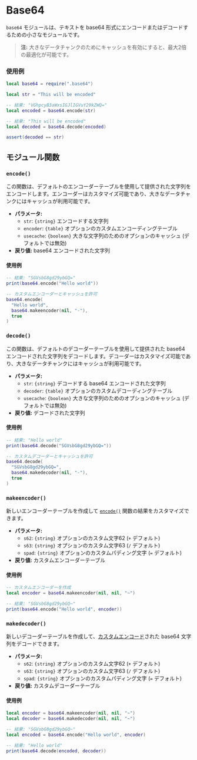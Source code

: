 # Base64

`base64` モジュールは、テキストを base64 形式にエンコードまたはデコードするための小さなモジュールです。

> **注:** 大きなデータチャンクのためにキャッシュを有効にすると、最大2倍の最適化が可能です。

### 使用例

```lua
local base64 = require(".base64")

local str = "This will be encoded"

-- 結果: "VGhpcyB3aWxsIGJlIGVuY29kZWQ="
local encoded = base64.encode(str)

-- 結果: "This will be encoded"
local decoded = base64.decode(encoded)

assert(decoded == str)
```

## モジュール関数

### `encode()`

この関数は、デフォルトのエンコーダーテーブルを使用して提供された文字列をエンコードします。エンコーダーはカスタマイズ可能であり、大きなデータチャンクにはキャッシュが利用可能です。

- **パラメータ:**
  - `str`: `{string}` エンコードする文字列
  - `encoder`: `{table}` オプションのカスタムエンコーディングテーブル
  - `usecache`: `{boolean}` 大きな文字列のためのオプションのキャッシュ (デフォルトでは無効)
- **戻り値:** base64 エンコードされた文字列

#### 使用例

```lua
-- 結果: "SGVsbG8gd29ybGQ="
print(base64.encode("Hello world"))

-- カスタムエンコーダーとキャッシュを許可
base64.encode(
  "Hello world",
  base64.makeencoder(nil, "-"),
  true
)
```

### `decode()`

この関数は、デフォルトのデコーダーテーブルを使用して提供された base64 エンコードされた文字列をデコードします。デコーダーはカスタマイズ可能であり、大きなデータチャンクにはキャッシュが利用可能です。

- **パラメータ:**
  - `str`: `{string}` デコードする base64 エンコードされた文字列
  - `decoder`: `{table}` オプションのカスタムデコーディングテーブル
  - `usecache`: `{boolean}` 大きな文字列のためのオプションのキャッシュ (デフォルトでは無効)
- **戻り値:** デコードされた文字列

#### 使用例

```lua
-- 結果: "Hello world"
print(base64.decode("SGVsbG8gd29ybGQ="))

-- カスタムデコーダーとキャッシュを許可
base64.decode(
  "SGVsbG8gd29ybGQ=",
  base64.makedecoder(nil, "-"),
  true
)
```

### `makeencoder()`

新しいエンコーダーテーブルを作成して [`encode()`](#encode) 関数の結果をカスタマイズできます。

- **パラメータ:**
  - `s62`: `{string}` オプションのカスタム文字62 (`+` デフォルト)
  - `s63`: `{string}` オプションのカスタム文字63 (`/` デフォルト)
  - `spad`: `{string}` オプションのカスタムパディング文字 (`=` デフォルト)
- **戻り値:** カスタムエンコーダーテーブル

#### 使用例

```lua
-- カスタムエンコーダーを作成
local encoder = base64.makeencoder(nil, nil, "~")

-- 結果: "SGVsbG8gd29ybGQ~"
print(base64.encode("Hello world", encoder))
```

### `makedecoder()`

新しいデコーダーテーブルを作成して、[カスタムエンコード](#makeencoder)された base64 文字列をデコードできます。

- **パラメータ:**
  - `s62`: `{string}` オプションのカスタム文字62 (`+` デフォルト)
  - `s63`: `{string}` オプションのカスタム文字63 (`/` デフォルト)
  - `spad`: `{string}` オプションのカスタムパディング文字 (`=` デフォルト)
- **戻り値:** カスタムデコーダーテーブル

#### 使用例

```lua
local encoder = base64.makeencoder(nil, nil, "~")
local decoder = base64.makedecoder(nil, nil, "~")

-- 結果: "SGVsbG8gd29ybGQ~"
local encoded = base64.encode("Hello world", encoder)

-- 結果: "Hello world"
print(base64.decode(encoded, decoder))
```
